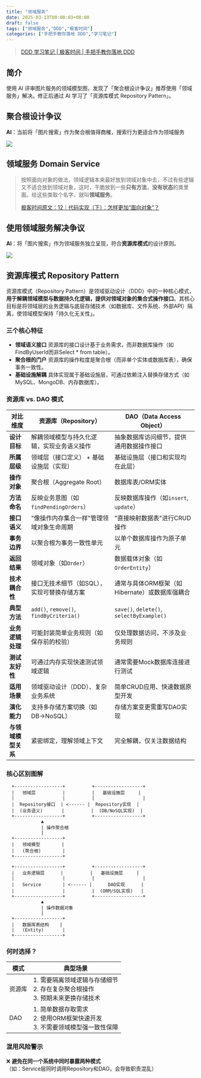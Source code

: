 ```yaml
---
title: "领域服务"
date: 2025-03-13T00:00:03+08:00
draft: false
tags: ["领域服务","DDD","极客时间"]
categories: ["手把手教你落地 DDD","学习笔记"]
---
```


> [DDD 学习笔记 | 极客时间 | 手把手教你落地 DDD](../dir)

## 简介

使用 AI 评审图片服务的领域模型图，发现了「聚合根设计争议」推荐使用「领域服务」解决。修正后通过 AI 学习了「资源库模式 Repository Pattern」。

## 聚合根设计争议

**AI**：当前将「图片搜索」作为聚合根值得商榷，搜索行为更适合作为领域服务

![](../../../../../post/23/23-21-1.png)

## 领域服务 Domain Service

> 按照面向对象的做法，领域逻辑本来最好放到领域对象中去，不过有些逻辑又不适合放到领域对象，这时，干脆放到一些**只有方法**，**没有状态**的类里面。给这些类取个名字，就叫**领域服务**。
>
> [极客时间原文：12｜代码实现（下）：怎样更加“面向对象”？](http://gk.link/a/12kkd)

## 使用领域服务解决争议

**AI**：将「图片搜索」作为领域服务独立呈现，符合**资源库模式**的设计原则。

![](../../../../../post/23/23-21-2.png)

## 资源库模式 Repository Pattern

资源库模式（Repository Pattern）是领域驱动设计（DDD）中的一种核心模式，**用于解耦领域模型与数据持久化逻辑，提供对领域对象的集合式操作接口**。其核心目标是将领域层的业务逻辑与底层存储技术（如数据库、文件系统、外部API）隔离，使领域模型保持「持久化无关性」。

### 三个核心特征

- **领域语义接口** 资源库的接口设计基于业务需求，而非数据库操作（如FindByUserId而非Select * from table）。
- **聚合根的门户** 资源库的操作粒度是聚合根（而非单个实体或数据库表），确保事务一致性。
- **基础设施解耦** 具体实现属于基础设施层，可通过依赖注入替换存储方式（如MySQL、MongoDB、内存数据库）。

### 资源库 vs. DAO 模式

| **对比维度**       | **资源库（Repository）**                                                                 | **DAO（Data Access Object）**                                                |
|--------------------|---------------------------------------------------------------------------------------|-----------------------------------------------------------------------------|
| **设计目标**       | 解耦领域模型与持久化逻辑，实现业务语义操作                                                   | 抽象数据库访问细节，提供通用数据操作接口                                        |
| **所属层级**       | 领域层（接口定义） + 基础设施层（实现）                                                      | 基础设施层（接口和实现均在此层）                                                |
| **操作对象**       | 聚合根（Aggregate Root）                                                              | 数据库表/ORM实体                                                             |
| **方法命名**       | 反映业务意图（如`findPendingOrders`）                                                   | 反映数据库操作（如`insert`, `update`）                                       |
| **接口语义**       | "像操作内存集合一样"管理领域对象生命周期                                                   | "直接映射数据表"进行CRUD操作                                                   |
| **事务边界**       | 以聚合根为事务一致性单元                                                                 | 以单个数据库操作为原子单元                                                     |
| **返回结果**       | 领域对象（如`Order`）                                                                  | 数据载体对象（如`OrderEntity`）                                               |
| **技术耦合性**     | 接口无技术细节（如SQL），实现可替换存储方案                                                 | 通常与具体ORM框架（如Hibernate）或数据库强耦合                                 |
| **典型方法**       | `add()`, `remove()`, `findByCriteria()`                                                | `save()`, `delete()`, `selectByExample()`                                   |
| **业务逻辑处理**   | 可能封装简单业务规则（如保存前的校验）                                                      | 仅处理数据访问，不涉及业务规则                                                 |
| **测试友好性**     | 可通过内存实现快速测试领域逻辑                                                             | 通常需要Mock数据库连接进行测试                                                 |
| **适用场景**       | 领域驱动设计（DDD）、复杂业务系统                                                          | 简单CRUD应用、快速数据原型开发                                                  |
| **演化能力**       | 支持多存储方案切换（如DB->NoSQL）                                                         | 存储方案变更需重写DAO实现                                                      |
| **与领域模型关系** | 紧密绑定，理解领域上下文                                                                 | 完全解耦，仅关注数据结构                                                       |

### 核心区别图解

      +------------------+          +------------------+
      |   领域层          |          |   基础设施层     |
      |                  |          |                  |
      |  Repository接口  | <------ |  Repository实现  |
      |  (业务语义)       |          |  (DB/NoSQL实现)  |
      +------------------+          +------------------+
                 ▲
                 | 操作聚合根
                 |
      +------------------+
      |   领域模型        |
      |   (聚合根)        |
      +------------------+

      +------------------+          +------------------+
      |   业务逻辑层      |          |   基础设施层     |
      |                  |          |                  |
      |   Service        | <------ |      DAO实现      |
      |                  |          |  (ORM/SQL实现)   |
      +------------------+          +------------------+
                 ▲
                 | 操作数据对象
                 |
      +------------------+
      |   数据库表结构    |
      |   (Entity)       |
      +------------------+

### 何时选择？

| **模式**   | **典型场景**                                                                 |
|------------|-----------------------------------------------------------------------------|
| 资源库      | 1. 需要隔离领域逻辑与存储细节<br> 2. 存在复杂聚合根操作<br> 3. 预期未来更换存储技术       |
| DAO        | 1. 简单数据存取需求<br> 2. 使用ORM框架快速开发<br> 3. 不需要领域模型强一致性保障         |

### 混用风险警示

❌ **避免在同一个系统中同时暴露两种模式**  
（如：Service层同时调用Repository和DAO，会导致职责混乱）